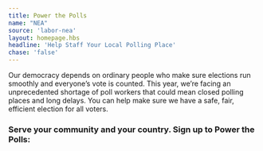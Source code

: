 ```yaml
---
title: Power the Polls
name: "NEA"
source: 'labor-nea'
layout: homepage.hbs
headline: 'Help Staff Your Local Polling Place'
chase: 'false'
---
```


Our democracy depends on ordinary people who make sure elections run smoothly and everyone’s vote is counted. This year, we’re facing an unprecedented shortage of poll workers that could mean closed polling places and long delays. You can help make sure we have a safe, fair, efficient election for all voters.

### Serve your community and your country. Sign up to Power the Polls:
